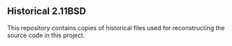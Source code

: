 ## Historical 2.11BSD

This repository contains copies of historical files used for reconstructing the source code in this project.
